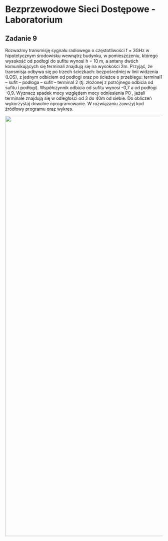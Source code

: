 # Bezprzewodowe Sieci Dostępowe - Laboratorium

## Zadanie 9
Rozważmy transmisję sygnału radiowego o częstotliwości f = 3GHz w hipotetycznym środowisku wewnątrz budynku, w pomieszczeniu, którego wysokość od podłogi do sufitu wynosi h = 10 m, a anteny dwóch komunikujących się terminali znajdują się na wysokości 2m. Przyjąć, że transmisja odbywa się po trzech ścieżkach: bezpośredniej w linii widzenia (LOS), z jednym odbiciem od podłogi oraz po ścieżce o przebiegu: terminal1 – sufit – podłoga – sufit – terminal 2 (tj. złożonej z potrójnego odbicia od sufitu i podłogi). Współczynnik odbicia od sufitu wynosi -0,7 a od podłogi -0,9. Wyznacz spadek mocy względem mocy odniesienia P0 , jeżeli terminale znajdują się w odległości od 3 do 40m od siebie. Do obliczeń wykorzystaj dowolne oprogramowanie. W rozwiązaniu zawrzyj kod źródłowy programu oraz wykres.
<center>
<img width="1342" alt="Zrzut ekranu 2022-11-2 o 20 00 39" src="https://user-images.githubusercontent.com/61777542/199578475-8b1b5a13-31ef-4cb8-9955-ae194102a826.png">
</center>
